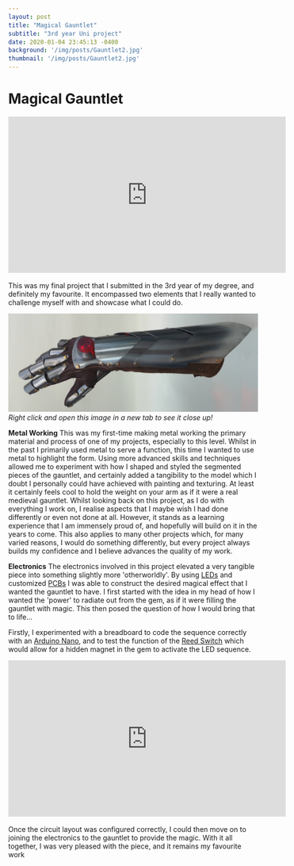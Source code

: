 ```yaml
---
layout: post
title: "Magical Gauntlet"
subtitle: "3rd year Uni project"
date: 2020-01-04 23:45:13 -0400
background: '/img/posts/Gauntlet2.jpg'
thumbnail: '/img/posts/Gauntlet2.jpg'
---
```


# Magical Gauntlet
<iframe width="560" height="315" src="https://www.youtube.com/embed/9z5wsjD_0NM?si=4c1wwS3NASBE68RX" title="YouTube video player" frameborder="0" allow="accelerometer; autoplay; clipboard-write; encrypted-media; gyroscope; picture-in-picture; web-share" allowfullscreen></iframe>



This was my final project that I submitted in the 3rd year of my degree, and definitely my favourite. It encompassed two elements that I really wanted to challenge myself with and showcase what I could do.

![image](/img/posts/Gauntletside.jpg)
*Right click and open this image in a new tab to see it close up!*

**Metal Working**
This was my first-time making metal working the primary material and process of one of my projects, especially to this level. Whilst in the past I primarily used metal to serve a function, this time I wanted to use metal to highlight the form. 
Using more advanced skills and techniques allowed me to experiment with how I shaped and styled the segmented pieces of the gauntlet, and certainly added a tangibility to the model which I doubt I personally could have achieved with painting and texturing. At least it certainly feels cool to hold the weight on your arm as if it were a real medieval gauntlet. Whilst looking back on this project, as I do with everything I work on, I realise aspects that I maybe wish I had done differently or even not done at all. However, it stands as a learning experience that I am immensely proud of, and hopefully will build on it in the years to come. This also applies to many other projects which, for many varied reasons, I would do something differently, but every project always builds my confidence and I believe advances the quality of my work.

**Electronics**
The electronics involved in this project elevated a very tangible piece into something slightly more 'otherworldly'. By using [LEDs](https://en.wikipedia.org/wiki/Light-emitting_diode) and customized [PCBs](https://en.wikipedia.org/wiki/Printed_circuit_board) I was able to construct the desired magical effect that I wanted the gauntlet to have. I first started with the idea in my head of how I wanted the 'power' to radiate out from the gem, as if it were filling the gauntlet with magic. This then posed the question of how I would bring that to life...

Firstly, I experimented with a breadboard to code the sequence correctly with an [Arduino Nano](https://store.arduino.cc/products/arduino-nano), and to test the function of the [Reed Switch](https://en.wikipedia.org/wiki/Reed_switch) which would allow for a hidden magnet in the gem to activate the LED sequence.
<iframe width="560" height="315" src="https://www.youtube.com/embed/yNePGqu_T5Q?si=7wHpnZXXx3wwMt2o" title="YouTube video player" frameborder="0" allow="accelerometer; autoplay; clipboard-write; encrypted-media; gyroscope; picture-in-picture; web-share" allowfullscreen></iframe>

Once the circuit layout was configured correctly, I could then move on to joining the electronics to the gauntlet to provide the magic. With it all together, I was very pleased with the piece, and it remains my favourite work 








